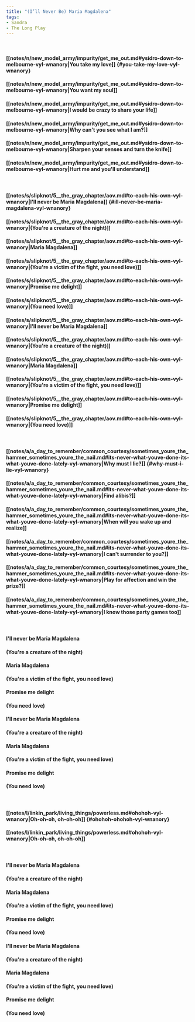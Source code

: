 ```yaml
---
title: "(I’ll Never Be) Maria Magdalena"
tags:
- Sandra
- The Long Play
---
```

&nbsp;
#### [[notes/n/new_model_army/impurity/get_me_out.md#ysidro-down-to-melbourne-vyl-wnanory|You take my love]] {#you-take-my-love-vyl-wnanory}
#### [[notes/n/new_model_army/impurity/get_me_out.md#ysidro-down-to-melbourne-vyl-wnanory|You want my soul]]
#### [[notes/n/new_model_army/impurity/get_me_out.md#ysidro-down-to-melbourne-vyl-wnanory|I would be crazy to share your life]]
#### [[notes/n/new_model_army/impurity/get_me_out.md#ysidro-down-to-melbourne-vyl-wnanory|Why can't you see what I am?]]
#### [[notes/n/new_model_army/impurity/get_me_out.md#ysidro-down-to-melbourne-vyl-wnanory|Sharpen your senses and turn the knife]]
#### [[notes/n/new_model_army/impurity/get_me_out.md#ysidro-down-to-melbourne-vyl-wnanory|Hurt me and you'll understand]]
&nbsp;
#### [[notes/s/slipknot/5__the_gray_chapter/aov.md#to-each-his-own-vyl-wnanory|I'll never be Maria Magdalena]] {#ill-never-be-maria-magdalena-vyl-wnanory}
#### [[notes/s/slipknot/5__the_gray_chapter/aov.md#to-each-his-own-vyl-wnanory|(You're a creature of the night)]]
#### [[notes/s/slipknot/5__the_gray_chapter/aov.md#to-each-his-own-vyl-wnanory|Maria Magdalena]]
#### [[notes/s/slipknot/5__the_gray_chapter/aov.md#to-each-his-own-vyl-wnanory|(You're a victim of the fight, you need love)]]
#### [[notes/s/slipknot/5__the_gray_chapter/aov.md#to-each-his-own-vyl-wnanory|Promise me delight]]
#### [[notes/s/slipknot/5__the_gray_chapter/aov.md#to-each-his-own-vyl-wnanory|(You need love)]]
#### [[notes/s/slipknot/5__the_gray_chapter/aov.md#to-each-his-own-vyl-wnanory|I'll never be Maria Magdalena]]
#### [[notes/s/slipknot/5__the_gray_chapter/aov.md#to-each-his-own-vyl-wnanory|(You're a creature of the night)]]
#### [[notes/s/slipknot/5__the_gray_chapter/aov.md#to-each-his-own-vyl-wnanory|Maria Magdalena]]
#### [[notes/s/slipknot/5__the_gray_chapter/aov.md#to-each-his-own-vyl-wnanory|(You're a victim of the fight, you need love)]]
#### [[notes/s/slipknot/5__the_gray_chapter/aov.md#to-each-his-own-vyl-wnanory|Promise me delight]]
#### [[notes/s/slipknot/5__the_gray_chapter/aov.md#to-each-his-own-vyl-wnanory|(You need love)]]
&nbsp;
#### [[notes/a/a_day_to_remember/common_courtesy/sometimes_youre_the_hammer_sometimes_youre_the_nail.md#its-never-what-youve-done-its-what-youve-done-lately-vyl-wnanory|Why must I lie?]] {#why-must-i-lie-vyl-wnanory}
#### [[notes/a/a_day_to_remember/common_courtesy/sometimes_youre_the_hammer_sometimes_youre_the_nail.md#its-never-what-youve-done-its-what-youve-done-lately-vyl-wnanory|Find alibis?]]
#### [[notes/a/a_day_to_remember/common_courtesy/sometimes_youre_the_hammer_sometimes_youre_the_nail.md#its-never-what-youve-done-its-what-youve-done-lately-vyl-wnanory|When will you wake up and realize]]
#### [[notes/a/a_day_to_remember/common_courtesy/sometimes_youre_the_hammer_sometimes_youre_the_nail.md#its-never-what-youve-done-its-what-youve-done-lately-vyl-wnanory|I can't surrender to you?]]
#### [[notes/a/a_day_to_remember/common_courtesy/sometimes_youre_the_hammer_sometimes_youre_the_nail.md#its-never-what-youve-done-its-what-youve-done-lately-vyl-wnanory|Play for affection and win the prize?]]
#### [[notes/a/a_day_to_remember/common_courtesy/sometimes_youre_the_hammer_sometimes_youre_the_nail.md#its-never-what-youve-done-its-what-youve-done-lately-vyl-wnanory|I know those party games too]]
&nbsp;
#### I'll never be Maria Magdalena
#### (You're a creature of the night)
#### Maria Magdalena
#### (You're a victim of the fight, you need love)
#### Promise me delight
#### (You need love)
#### I'll never be Maria Magdalena
#### (You're a creature of the night)
#### Maria Magdalena
#### (You're a victim of the fight, you need love)
#### Promise me delight
#### (You need love)
&nbsp;
#### [[notes/l/linkin_park/living_things/powerless.md#ohohoh-vyl-wnanory|Oh-oh-oh, oh-oh-oh]] {#ohohoh-ohohoh-vyl-wnanory}
#### [[notes/l/linkin_park/living_things/powerless.md#ohohoh-vyl-wnanory|Oh-oh-oh, oh-oh-oh]]
&nbsp;
#### I'll never be Maria Magdalena
#### (You're a creature of the night)
#### Maria Magdalena
#### (You're a victim of the fight, you need love)
#### Promise me delight
#### (You need love)
#### I'll never be Maria Magdalena
#### (You're a creature of the night)
#### Maria Magdalena
#### (You're a victim of the fight, you need love)
#### Promise me delight
#### (You need love)
